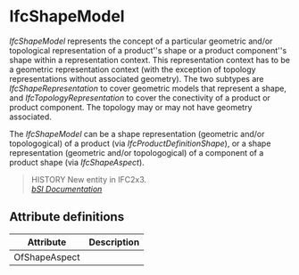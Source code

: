 IfcShapeModel
=============
_IfcShapeModel_ represents the concept of a particular geometric and/or
topological representation of a product''s shape or a product component''s
shape within a representation context. This representation context has to be a
geometric representation context (with the exception of topology
representations without associated geometry). The two subtypes are
_IfcShapeRepresentation_ to cover geometric models that represent a shape, and
_IfcTopologyRepresentation_ to cover the conectivity of a product or product
component. The topology may or may not have geometry associated.  
  
The _IfcShapeModel_ can be a shape representation (geometric and/or
topologogical) of a product (via _IfcProductDefinitionShape_), or a shape
representation (geometric and/or topologogical)  of a component of a product
shape (via _IfcShapeAspect_).  
  
> HISTORY  New entity in IFC2x3.  
[ _bSI
Documentation_](https://standards.buildingsmart.org/IFC/DEV/IFC4_2/FINAL/HTML/schema/ifcrepresentationresource/lexical/ifcshapemodel.htm)


Attribute definitions
---------------------
| Attribute     | Description   |
|---------------|---------------|
| OfShapeAspect |               |

